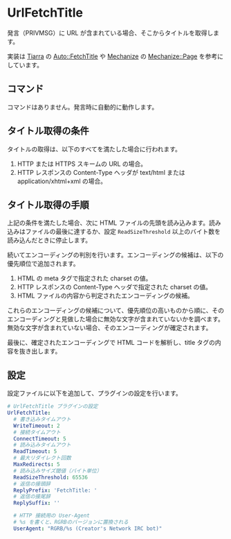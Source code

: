 UrlFetchTitle
=============

発言（PRIVMSG）に URL が含まれている場合、そこからタイトルを取得します。

実装は [Tiarra](http://www.clovery.jp/tiarra/) の [Auto::FetchTitle](https://bitbucket.org/mapi/tiarra/src/8c21fe9d660e4f4c85c408c95e3ab379d20c22aa/module/Auto/FetchTitle.pm?at=default&fileviewer=file-view-default) や [Mechanize](https://github.com/sparklemotion/mechanize) の [Mechanize::Page](https://github.com/sparklemotion/mechanize/blob/master/lib/mechanize/page.rb) を参考にしています。

コマンド
--------

コマンドはありません。発言時に自動的に動作します。

タイトル取得の条件
------------------

タイトルの取得は、以下のすべてを満たした場合に行われます。

1. HTTP または HTTPS スキームの URL の場合。
2. HTTP レスポンスの Content-Type ヘッダが text/html または application/xhtml+xml の場合。

タイトル取得の手順
------------------

上記の条件を満たした場合、次に HTML ファイルの先頭を読み込みます。読み込みはファイルの最後に達するか、設定 `ReadSizeThreshold` 以上のバイト数を読み込んだときに停止します。

続いてエンコーディングの判別を行います。エンコーディングの候補は、以下の優先順位で追加されます。

1. HTML の meta タグで指定された charset の値。
2. HTTP レスポンスの Content-Type ヘッダで指定された charset の値。
3. HTML ファイルの内容から判定されたエンコーディングの候補。

これらのエンコーディングの候補について、優先順位の高いものから順に、そのエンコーディングと見做した場合に無効な文字が含まれていないかを調べます。無効な文字が含まれていない場合、そのエンコーディングが確定されます。

最後に、確定されたエンコーディングで HTML コードを解析し、title タグの内容を抜き出します。

設定
----

設定ファイルに以下を追加して、プラグインの設定を行います。

```yaml
# UrlFetchTitle プラグインの設定
UrlFetchTitle:
  # 書き込みタイムアウト
  WriteTimeout: 2
  # 接続タイムアウト
  ConnectTimeout: 5
  # 読み込みタイムアウト
  ReadTimeout: 5
  # 最大リダイレクト回数
  MaxRedirects: 5
  # 読み込みサイズ閾値（バイト単位）
  ReadSizeThreshold: 65536
  # 返信の接頭辞
  ReplyPrefix: 'FetchTitle: '
  # 返信の接尾辞
  ReplySuffix: ''

  # HTTP 接続用の User-Agent
  # %s を書くと、RGRBのバージョンに置換される
  UserAgent: "RGRB/%s (Creator's Network IRC bot)"
```

